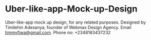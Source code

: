 # Uber-like-app-Mock-up-Design
Uber-like-app mock up design, for any related purposes. Designed by Timilehin Adesanya, founder of Webmax Design Agency.
Email timmyfiwa@gmail.com. Phone no: +2348183437232
